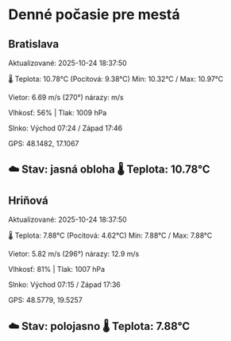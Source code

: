 ﻿# Denné počasie pre mestá

## Bratislava
Aktualizované: 2025-10-24 18:37:50

🌡️ Teplota: 10.78°C 
(Pocitová: 9.38°C)
Min: 10.32°C / Max: 10.97°C

Vietor: 6.69 m/s    (270°) 
nárazy:  m/s

Vlhkosť: 56% | Tlak: 1009 hPa

Slnko: Východ 07:24 / Západ 17:46

GPS: 48.1482, 17.1067

☁️ Stav: jasná obloha        🌡️ Teplota: 10.78°C
---

## Hriňová
Aktualizované: 2025-10-24 18:37:50

🌡️ Teplota: 7.88°C 
(Pocitová: 4.62°C)
Min: 7.88°C / Max: 7.88°C

Vietor: 5.82 m/s (296°)
nárazy: 12.9 m/s

Vlhkosť: 81% | Tlak: 1007 hPa

Slnko: Východ 07:15 / Západ 17:36

GPS: 48.5779, 19.5257

☁️ Stav: polojasno        🌡️ Teplota: 7.88°C
---

